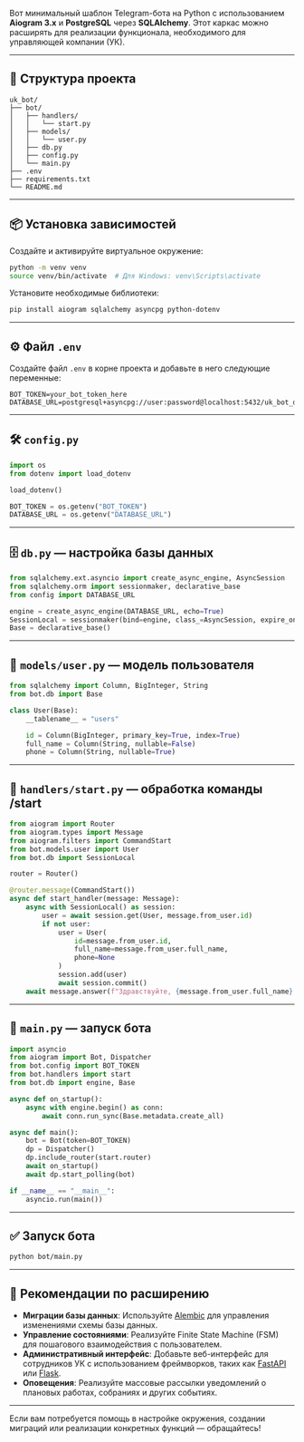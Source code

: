 Вот минимальный шаблон Telegram-бота на Python с использованием **Aiogram 3.x** и **PostgreSQL** через **SQLAlchemy**. Этот каркас можно расширять для реализации функционала, необходимого для управляющей компании (УК).

---

## 📁 Структура проекта

```
uk_bot/
├── bot/
│   ├── handlers/
│   │   └── start.py
│   ├── models/
│   │   └── user.py
│   ├── db.py
│   ├── config.py
│   └── main.py
├── .env
├── requirements.txt
└── README.md
```

---

## 📦 Установка зависимостей

Создайте и активируйте виртуальное окружение:

```bash
python -m venv venv
source venv/bin/activate  # Для Windows: venv\Scripts\activate
```

Установите необходимые библиотеки:

```bash
pip install aiogram sqlalchemy asyncpg python-dotenv
```

---

## ⚙️ Файл `.env`

Создайте файл `.env` в корне проекта и добавьте в него следующие переменные:

```env
BOT_TOKEN=your_bot_token_here
DATABASE_URL=postgresql+asyncpg://user:password@localhost:5432/uk_bot_db
```

---

## 🛠️ `config.py`

```python
import os
from dotenv import load_dotenv

load_dotenv()

BOT_TOKEN = os.getenv("BOT_TOKEN")
DATABASE_URL = os.getenv("DATABASE_URL")
```

---

## 🗄️ `db.py` — настройка базы данных

```python
from sqlalchemy.ext.asyncio import create_async_engine, AsyncSession
from sqlalchemy.orm import sessionmaker, declarative_base
from config import DATABASE_URL

engine = create_async_engine(DATABASE_URL, echo=True)
SessionLocal = sessionmaker(bind=engine, class_=AsyncSession, expire_on_commit=False)
Base = declarative_base()
```

---

## 👤 `models/user.py` — модель пользователя

```python
from sqlalchemy import Column, BigInteger, String
from bot.db import Base

class User(Base):
    __tablename__ = "users"

    id = Column(BigInteger, primary_key=True, index=True)
    full_name = Column(String, nullable=False)
    phone = Column(String, nullable=True)
```

---

## 🚀 `handlers/start.py` — обработка команды /start

```python
from aiogram import Router
from aiogram.types import Message
from aiogram.filters import CommandStart
from bot.models.user import User
from bot.db import SessionLocal

router = Router()

@router.message(CommandStart())
async def start_handler(message: Message):
    async with SessionLocal() as session:
        user = await session.get(User, message.from_user.id)
        if not user:
            user = User(
                id=message.from_user.id,
                full_name=message.from_user.full_name,
                phone=None
            )
            session.add(user)
            await session.commit()
    await message.answer(f"Здравствуйте, {message.from_user.full_name}!")
```

---

## 🧠 `main.py` — запуск бота

```python
import asyncio
from aiogram import Bot, Dispatcher
from bot.config import BOT_TOKEN
from bot.handlers import start
from bot.db import engine, Base

async def on_startup():
    async with engine.begin() as conn:
        await conn.run_sync(Base.metadata.create_all)

async def main():
    bot = Bot(token=BOT_TOKEN)
    dp = Dispatcher()
    dp.include_router(start.router)
    await on_startup()
    await dp.start_polling(bot)

if __name__ == "__main__":
    asyncio.run(main())
```

---

## ✅ Запуск бота

```bash
python bot/main.py
```

---

## 📌 Рекомендации по расширению

* **Миграции базы данных**: Используйте [Alembic](https://alembic.sqlalchemy.org/) для управления изменениями схемы базы данных.
* **Управление состояниями**: Реализуйте Finite State Machine (FSM) для пошагового взаимодействия с пользователем.
* **Административный интерфейс**: Добавьте веб-интерфейс для сотрудников УК с использованием фреймворков, таких как [FastAPI](https://fastapi.tiangolo.com/) или [Flask](https://flask.palletsprojects.com/).
* **Оповещения**: Реализуйте массовые рассылки уведомлений о плановых работах, собраниях и других событиях.

---

Если вам потребуется помощь в настройке окружения, создании миграций или реализации конкретных функций — обращайтесь!
